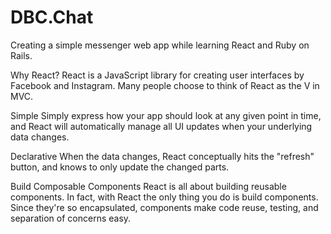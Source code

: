 # DBC.Chat
Creating a simple messenger web app while learning React and Ruby on Rails.

Why React?
React is a JavaScript library for creating user interfaces by Facebook and Instagram. Many people choose to think of React as the V in MVC.

Simple
Simply express how your app should look at any given point in time, and React will automatically manage all UI updates when your underlying data changes.

Declarative
When the data changes, React conceptually hits the "refresh" button, and knows to only update the changed parts.

Build Composable Components
React is all about building reusable components. In fact, with React the only thing you do is build components. Since they're so encapsulated, components make code reuse, testing, and separation of concerns easy.



